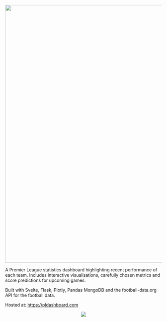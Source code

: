 <p align="center">
  <img src="https://user-images.githubusercontent.com/41476809/183071099-7cb0a1e6-625f-4b86-9b20-64659eefe329.png" width="830" />
</p>

A Premier League statistics dashboard highlighting recent performance of each team. Includes interactive visualisations, carefully chosen metrics and score predictions for upcoming games.

Built with Svelte, Flask, Plotly, Pandas MongoDB and the football-data.org API for the football data. 

Hosted at: https://pldashboard.com

<p align="center">
  <img src="https://user-images.githubusercontent.com/41476809/167265224-6d525bbb-ccad-4cf6-bad1-b508c0278ba6.png"/>
</p>
